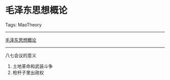 # 毛泽东思想概论

Tags: MaoTheory

---

<!-- MDTOC maxdepth:6 firsth1:1 numbering:0 flatten:0 bullets:0 updateOnSave:1 -->

[毛泽东思想概论](#毛泽东思想概论)  

<!-- /MDTOC -->

-------

八七会议的意义

1. 土地革命和武装斗争
2. 枪杆子里出政权
